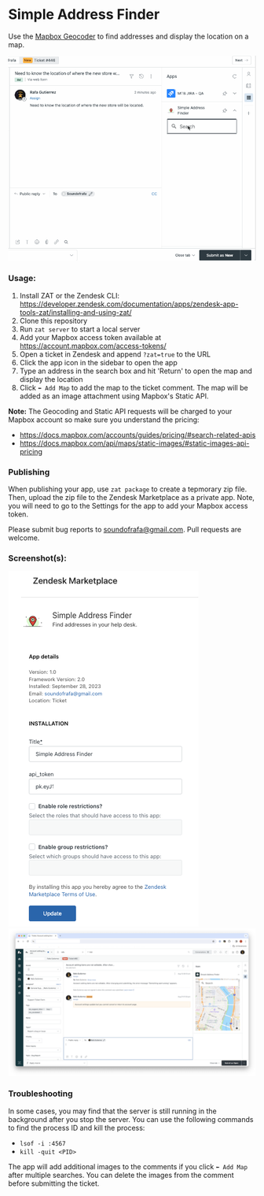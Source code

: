 # Simple Address Finder

Use the [Mapbox Geocoder](https://docs.mapbox.com/api/search/geocoding/) to find addresses and display the location on a map.

![image of adding map to sidebar and ticket](./assets/marketplace_map_app.gif)

### Usage:

1. Install ZAT or the Zendesk CLI: https://developer.zendesk.com/documentation/apps/zendesk-app-tools-zat/installing-and-using-zat/
2. Clone this repository
3. Run `zat server` to start a local server
4. Add your Mapbox access token available at https://account.mapbox.com/access-tokens/
5. Open a ticket in Zendesk and append `?zat=true` to the URL
6. Click the app icon in the sidebar to open the app
7. Type an address in the search box and hit 'Return' to open the map and display the location
8. Click `⬅️ Add Map` to add the map to the ticket comment. The map will be added as an image attachment using Mapbox's Static API. 

**Note:** The Geocoding and Static API requests will be charged to your Mapbox account so make sure you understand the pricing: 
- https://docs.mapbox.com/accounts/guides/pricing/#search-related-apis
- https://docs.mapbox.com/api/maps/static-images/#static-images-api-pricing


### Publishing
When publishing your app, use `zat package` to create a tepmorary zip file. Then, upload the zip file to the Zendesk Marketplace as a private app. Note, you will need to go to the Settings for the app to add your Mapbox access token.

Please submit bug reports to [soundofrafa@gmail.com](mailto:soundofrafa@gmail.com). Pull requests are welcome.

### Screenshot(s):
![settings](./assets/settings.png)
![address-finder](./assets/simple-address-finder.png)

### Troubleshooting
In some cases, you may find that the server is still running in the background after you stop the server. You can use the following commands to find the process ID and kill the process:
- `lsof -i :4567`
- `kill -quit <PID>`

The app will add additional images to the comments if you click `⬅️ Add Map` after multiple searches. You can delete the images from the comment before submitting the ticket.
